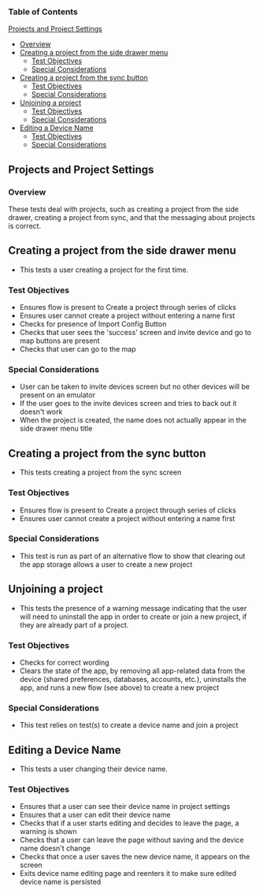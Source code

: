 ### Table of Contents

[Projects and Project Settings](#projects-and-project-settings)

- [Overview](#overview)
- [Creating a project from the side drawer menu](#creating-a-project-from-the-side-drawer-menu)
  - [Test Objectives](#test-objectives)
  - [Special Considerations](#special-considerations)
- [Creating a project from the sync button](#creating-a-project-from-the-sync-button)
  - [Test Objectives](#test-objectives-1)
  - [Special Considerations](#special-considerations-1)
- [Unjoining a project](#unjoining-a-project)
  - [Test Objectives](#test-objectives-2)
  - [Special Considerations](#special-considerations-2)
- [Editing a Device Name](#editing-a-device-name)
  - [Test Objectives](#test-objectives-3)
  - [Special Considerations](#special-considerations-3)

## Projects and Project Settings

### Overview

These tests deal with projects, such as creating a project from the side drawer, creating a project from sync, and that the messaging about projects is correct.

## Creating a project from the side drawer menu

- This tests a user creating a project for the first time.

### Test Objectives

- Ensures flow is present to Create a project through series of clicks
- Ensures user cannot create a project without entering a name first
- Checks for presence of Import Config Button
- Checks that user sees the 'success' screen and invite device and go to map buttons are present
- Checks that user can go to the map

### Special Considerations

- User can be taken to invite devices screen but no other devices will be present on an emulator
- If the user goes to the invite devices screen and tries to back out it doesn't work
- When the project is created, the name does not actually appear in the side drawer menu title

## Creating a project from the sync button

- This tests creating a project from the sync screen

### Test Objectives

- Ensures flow is present to Create a project through series of clicks
- Ensures user cannot create a project without entering a name first

### Special Considerations

- This test is run as part of an alternative flow to show that clearing out the app storage allows a user to create a new project

## Unjoining a project

- This tests the presence of a warning message indicating that the user will need to uninstall the app in order to create or join a new project, if they are already part of a project.

### Test Objectives

- Checks for correct wording
- Clears the state of the app, by removing all app-related data from the device (shared preferences, databases, accounts, etc.), uninstalls the app, and runs a new flow (see above) to create a new project

### Special Considerations

- This test relies on test(s) to create a device name and join a project

## Editing a Device Name

- This tests a user changing their device name.

### Test Objectives

- Ensures that a user can see their device name in project settings
- Ensures that a user can edit their device name
- Checks that if a user starts editing and decides to leave the page, a warning is shown
- Checks that a user can leave the page without saving and the device name doesn't change
- Checks that once a user saves the new device name, it appears on the screen
- Exits device name editing page and reenters it to make sure edited device name is persisted
